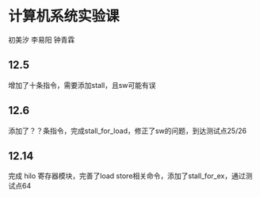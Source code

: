 # 计算机系统实验课

初美汐 李易阳 钟青霖

## 12.5

增加了十条指令，需要添加stall，且sw可能有误

## 12.6

添加了？？条指令，完成stall_for_load，修正了sw的问题，到达测试点25/26

## 12.14

完成 hilo 寄存器模块，完善了load store相关命令，添加了stall_for_ex，通过测试点64
